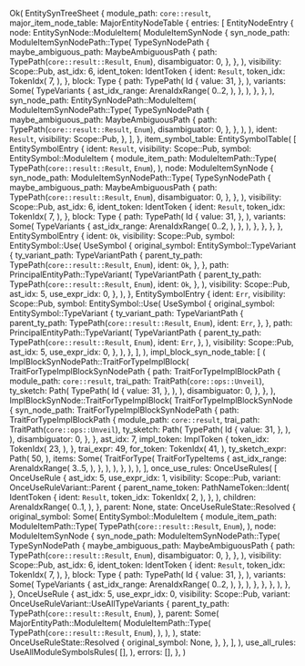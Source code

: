 Ok(
    EntitySynTreeSheet {
        module_path: `core::result`,
        major_item_node_table: MajorEntityNodeTable {
            entries: [
                EntityNodeEntry {
                    node: EntitySynNode::ModuleItem(
                        ModuleItemSynNode {
                            syn_node_path: ModuleItemSynNodePath::Type(
                                TypeSynNodePath {
                                    maybe_ambiguous_path: MaybeAmbiguousPath {
                                        path: TypePath(`core::result::Result`, `Enum`),
                                        disambiguator: 0,
                                    },
                                },
                            ),
                            visibility: Scope::Pub,
                            ast_idx: 6,
                            ident_token: IdentToken {
                                ident: `Result`,
                                token_idx: TokenIdx(
                                    7,
                                ),
                            },
                            block: Type {
                                path: TypePath(
                                    Id {
                                        value: 31,
                                    },
                                ),
                                variants: Some(
                                    TypeVariants {
                                        ast_idx_range: ArenaIdxRange(
                                            0..2,
                                        ),
                                    },
                                ),
                            },
                        },
                    ),
                    syn_node_path: EntitySynNodePath::ModuleItem(
                        ModuleItemSynNodePath::Type(
                            TypeSynNodePath {
                                maybe_ambiguous_path: MaybeAmbiguousPath {
                                    path: TypePath(`core::result::Result`, `Enum`),
                                    disambiguator: 0,
                                },
                            },
                        ),
                    ),
                    ident: `Result`,
                    visibility: Scope::Pub,
                },
            ],
        },
        item_symbol_table: EntitySymbolTable(
            [
                EntitySymbolEntry {
                    ident: `Result`,
                    visibility: Scope::Pub,
                    symbol: EntitySymbol::ModuleItem {
                        module_item_path: ModuleItemPath::Type(
                            TypePath(`core::result::Result`, `Enum`),
                        ),
                        node: ModuleItemSynNode {
                            syn_node_path: ModuleItemSynNodePath::Type(
                                TypeSynNodePath {
                                    maybe_ambiguous_path: MaybeAmbiguousPath {
                                        path: TypePath(`core::result::Result`, `Enum`),
                                        disambiguator: 0,
                                    },
                                },
                            ),
                            visibility: Scope::Pub,
                            ast_idx: 6,
                            ident_token: IdentToken {
                                ident: `Result`,
                                token_idx: TokenIdx(
                                    7,
                                ),
                            },
                            block: Type {
                                path: TypePath(
                                    Id {
                                        value: 31,
                                    },
                                ),
                                variants: Some(
                                    TypeVariants {
                                        ast_idx_range: ArenaIdxRange(
                                            0..2,
                                        ),
                                    },
                                ),
                            },
                        },
                    },
                },
                EntitySymbolEntry {
                    ident: `Ok`,
                    visibility: Scope::Pub,
                    symbol: EntitySymbol::Use(
                        UseSymbol {
                            original_symbol: EntitySymbol::TypeVariant {
                                ty_variant_path: TypeVariantPath {
                                    parent_ty_path: TypePath(`core::result::Result`, `Enum`),
                                    ident: `Ok`,
                                },
                            },
                            path: PrincipalEntityPath::TypeVariant(
                                TypeVariantPath {
                                    parent_ty_path: TypePath(`core::result::Result`, `Enum`),
                                    ident: `Ok`,
                                },
                            ),
                            visibility: Scope::Pub,
                            ast_idx: 5,
                            use_expr_idx: 0,
                        },
                    ),
                },
                EntitySymbolEntry {
                    ident: `Err`,
                    visibility: Scope::Pub,
                    symbol: EntitySymbol::Use(
                        UseSymbol {
                            original_symbol: EntitySymbol::TypeVariant {
                                ty_variant_path: TypeVariantPath {
                                    parent_ty_path: TypePath(`core::result::Result`, `Enum`),
                                    ident: `Err`,
                                },
                            },
                            path: PrincipalEntityPath::TypeVariant(
                                TypeVariantPath {
                                    parent_ty_path: TypePath(`core::result::Result`, `Enum`),
                                    ident: `Err`,
                                },
                            ),
                            visibility: Scope::Pub,
                            ast_idx: 5,
                            use_expr_idx: 0,
                        },
                    ),
                },
            ],
        ),
        impl_block_syn_node_table: [
            (
                ImplBlockSynNodePath::TraitForTypeImplBlock(
                    TraitForTypeImplBlockSynNodePath {
                        path: TraitForTypeImplBlockPath {
                            module_path: `core::result`,
                            trai_path: TraitPath(`core::ops::Unveil`),
                            ty_sketch: Path(
                                TypePath(
                                    Id {
                                        value: 31,
                                    },
                                ),
                            ),
                            disambiguator: 0,
                        },
                    },
                ),
                ImplBlockSynNode::TraitForTypeImplBlock(
                    TraitForTypeImplBlockSynNode {
                        syn_node_path: TraitForTypeImplBlockSynNodePath {
                            path: TraitForTypeImplBlockPath {
                                module_path: `core::result`,
                                trai_path: TraitPath(`core::ops::Unveil`),
                                ty_sketch: Path(
                                    TypePath(
                                        Id {
                                            value: 31,
                                        },
                                    ),
                                ),
                                disambiguator: 0,
                            },
                        },
                        ast_idx: 7,
                        impl_token: ImplToken {
                            token_idx: TokenIdx(
                                23,
                            ),
                        },
                        trai_expr: 49,
                        for_token: TokenIdx(
                            41,
                        ),
                        ty_sketch_expr: Path(
                            50,
                        ),
                        items: Some(
                            TraitForType(
                                TraitForTypeItems {
                                    ast_idx_range: ArenaIdxRange(
                                        3..5,
                                    ),
                                },
                            ),
                        ),
                    },
                ),
            ),
        ],
        once_use_rules: OnceUseRules(
            [
                OnceUseRule {
                    ast_idx: 5,
                    use_expr_idx: 1,
                    visibility: Scope::Pub,
                    variant: OnceUseRuleVariant::Parent {
                        parent_name_token: PathNameToken::Ident(
                            IdentToken {
                                ident: `Result`,
                                token_idx: TokenIdx(
                                    2,
                                ),
                            },
                        ),
                        children: ArenaIdxRange(
                            0..1,
                        ),
                    },
                    parent: None,
                    state: OnceUseRuleState::Resolved {
                        original_symbol: Some(
                            EntitySymbol::ModuleItem {
                                module_item_path: ModuleItemPath::Type(
                                    TypePath(`core::result::Result`, `Enum`),
                                ),
                                node: ModuleItemSynNode {
                                    syn_node_path: ModuleItemSynNodePath::Type(
                                        TypeSynNodePath {
                                            maybe_ambiguous_path: MaybeAmbiguousPath {
                                                path: TypePath(`core::result::Result`, `Enum`),
                                                disambiguator: 0,
                                            },
                                        },
                                    ),
                                    visibility: Scope::Pub,
                                    ast_idx: 6,
                                    ident_token: IdentToken {
                                        ident: `Result`,
                                        token_idx: TokenIdx(
                                            7,
                                        ),
                                    },
                                    block: Type {
                                        path: TypePath(
                                            Id {
                                                value: 31,
                                            },
                                        ),
                                        variants: Some(
                                            TypeVariants {
                                                ast_idx_range: ArenaIdxRange(
                                                    0..2,
                                                ),
                                            },
                                        ),
                                    },
                                },
                            },
                        ),
                    },
                },
                OnceUseRule {
                    ast_idx: 5,
                    use_expr_idx: 0,
                    visibility: Scope::Pub,
                    variant: OnceUseRuleVariant::UseAllTypeVariants {
                        parent_ty_path: TypePath(`core::result::Result`, `Enum`),
                    },
                    parent: Some(
                        MajorEntityPath::ModuleItem(
                            ModuleItemPath::Type(
                                TypePath(`core::result::Result`, `Enum`),
                            ),
                        ),
                    ),
                    state: OnceUseRuleState::Resolved {
                        original_symbol: None,
                    },
                },
            ],
        ),
        use_all_rules: UseAllModuleSymbolsRules(
            [],
        ),
        errors: [],
    },
)